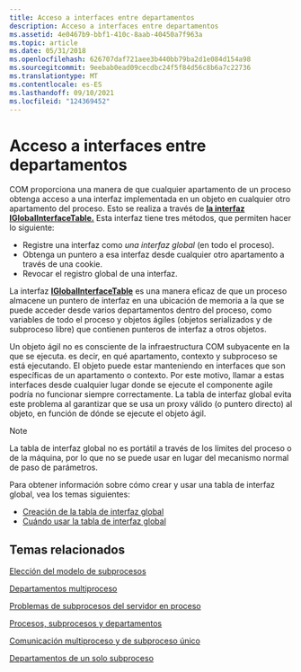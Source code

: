 ```yaml
---
title: Acceso a interfaces entre departamentos
description: Acceso a interfaces entre departamentos
ms.assetid: 4e0467b9-bbf1-410c-8aab-40450a7f963a
ms.topic: article
ms.date: 05/31/2018
ms.openlocfilehash: 626707daf721aee3b440bb79ba2d1e084d154a98
ms.sourcegitcommit: 9eebab0ead09cecdbc24f5f84d56c8b6a7c22736
ms.translationtype: MT
ms.contentlocale: es-ES
ms.lasthandoff: 09/10/2021
ms.locfileid: "124369452"
---
```

# <a name="accessing-interfaces-across-apartments"></a>Acceso a interfaces entre departamentos

COM proporciona una manera de que cualquier apartamento de un proceso obtenga acceso a una interfaz implementada en un objeto en cualquier otro apartamento del proceso. Esto se realiza a través de [**la interfaz IGlobalInterfaceTable.**](/windows/desktop/api/ObjIdl/nn-objidl-iglobalinterfacetable) Esta interfaz tiene tres métodos, que permiten hacer lo siguiente:

-   Registre una interfaz como *una interfaz global* (en todo el proceso).
-   Obtenga un puntero a esa interfaz desde cualquier otro apartamento a través de una cookie.
-   Revocar el registro global de una interfaz.

La interfaz [**IGlobalInterfaceTable**](/windows/desktop/api/ObjIdl/nn-objidl-iglobalinterfacetable) es una manera eficaz de que un proceso almacene un puntero de interfaz en una ubicación  de memoria a la que se puede acceder desde varios departamentos dentro del proceso, como variables de todo el proceso y objetos ágiles (objetos serializados y de subproceso libre) que contienen punteros de interfaz a otros objetos.

Un objeto ágil no es consciente de la infraestructura COM subyacente en la que se ejecuta. es decir, en qué apartamento, contexto y subproceso se está ejecutando. El objeto puede estar manteniendo en interfaces que son específicas de un apartamento o contexto. Por este motivo, llamar a estas interfaces desde cualquier lugar donde se ejecute el componente agile podría no funcionar siempre correctamente. La tabla de interfaz global evita este problema al garantizar que se usa un proxy válido (o puntero directo) al objeto, en función de dónde se ejecute el objeto ágil.

> [!Note]  
> La tabla de interfaz global no es portátil a través de los límites del proceso o de la máquina, por lo que no se puede usar en lugar del mecanismo normal de paso de parámetros.

 

Para obtener información sobre cómo crear y usar una tabla de interfaz global, vea los temas siguientes:

-   [Creación de la tabla de interfaz global](creating-the-global-interface-table.md)
-   [Cuándo usar la tabla de interfaz global](when-to-use-the-global-interface-table.md)

## <a name="related-topics"></a>Temas relacionados

<dl> <dt>

[Elección del modelo de subprocesos](choosing-the-threading-model.md)
</dt> <dt>

[Departamentos multiproceso](multithreaded-apartments.md)
</dt> <dt>

[Problemas de subprocesos del servidor en proceso](in-process-server-threading-issues.md)
</dt> <dt>

[Procesos, subprocesos y departamentos](processes--threads--and-apartments.md)
</dt> <dt>

[Comunicación multiproceso y de subproceso único](single-threaded-and-multithreaded-communication.md)
</dt> <dt>

[Departamentos de un solo subproceso](single-threaded-apartments.md)
</dt> </dl>

 

 




